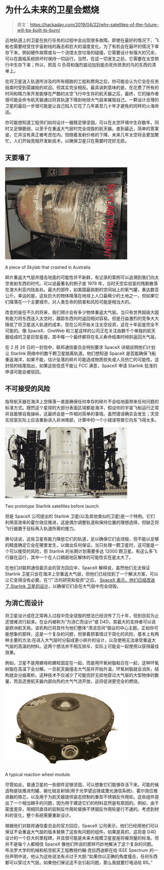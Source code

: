 # 为什么未来的卫星会燃烧

> 原文：<https://hackaday.com/2019/04/22/why-satellites-of-the-future-will-be-built-to-burn/>

近地轨道上的卫星在执行任务的过程中会出现很多故障。即使在最好的情况下，飞船也需要经受住宇宙射线的轰击和巨大的温度变化。为了有机会在最坏的情况下幸存下来，例如硬件故障或与一个流氓太空垃圾的碰撞，它需要设计有强大的冗余，可以在面临系统损坏时保持一切运行。当然，在这一切发生之前，它需要在太空旅行中生存下来；所以，把高 G 负荷和强烈振动加到能杀死你昂贵的鸟的东西的清单上。

在将卫星送入轨道所涉及的所有细致的工程和费用之后，你可能会认为它会在任务结束时受到英雄般的欢迎。但其实完全相反。最具讽刺意味的是，在花费了所有的时间和精力来开发能够在严酷的太空飞行中生存的航天器之后，最终，它的操作者很可能会命令航天器通过将其轨道下降到地球大气层来摧毁自己。一颗设计合理的卫星的最后一步很可能是让自己陷入它花了几年甚至几十年才避免的同样的火海命运。

你可能想知道工程师们如何设计一艘既足够坚固，可以在太空环境中生存数年，同时又足够脆弱，以至于在重返大气层时完全烧毁的航天器。直到最近，简单的答案是，它并没有真正被考虑在内。但随着发射价格的下降，未来几年太空将会更加繁忙，人们开始竞相开发新技术，以确保卫星只在需要时完好无损。

## 天要塌了

[![](img/1f323ae5686b2eab20008f30c036db8f.png)](https://hackaday.com/wp-content/uploads/2019/04/reentry_skylab.jpg)

A piece of Skylab that crashed in Australia

碎片重返大气层并撞击地面的可能性并不新鲜，有记录的案例可以追溯到我们向太空发射东西的时代。可以说最著名的例子是 1979 年，当时天空实验室的残骸散落在澳大利亚内陆各处。最大的部件，如美国最挑剔的空间站上的氧气罐，重达数百公斤。幸运的是，这些巨大的物体降落在地球上人口最稀少的土地之一，但如果它们降落在一个主要城市，对人类生命的损害和风险可能是相当大的。

改变的是在不久的将来，我们预计会有多少物体重返大气层。当只有世界超级大国有能力将东西送入太空时，跟踪东西何时返回相对容易。但是日益激烈的竞争大大降低了将卫星送入轨道的成本，现在公司开始关注太空投资，这在十年前是完全不可能的。像 SpaceX、OneWeb 和三星这样的公司正在关注由数千个单独的航天器组成的卫星巨型星座，其中每一个最终都将在名义寿命结束时倾斜返回大气层。

在 2 月 26 日的一封信中，联邦通信委员会特别要求 SpaceX 详细说明他们计划让 Starlink 网络中的数千颗卫星脱离轨道。他们想知道 SpaceX 是否能确保飞船重返海洋，如果不能，估计坠落的碎片可能造成物质损失或人员伤亡的可能性。这封信的结尾指出，如果这些信息不能让 FCC 满意，SpaceX 申请 Starlink 批准的申请可能会被驳回。

## 不可接受的风险

指导航天器在海洋上空降落一直是确保任何幸存的碎片不会给地面带来任何问题的标准方式。既然这个星球的大部分表面区域都是海洋，假设你的宇宙飞船运行正常并且能够自我操纵，这最终会是一件相对简单的事情。虽然错误确实会发生；天空实验室实际上应该重新进入非洲南部，计算中的一个小错误导致它向东飞得太多。

[![](img/f1d934d2eaecca4f693f274bea37878b.png)](https://hackaday.com/wp-content/uploads/2019/04/reentry_starlink.jpg)

Two prototype Starlink satellites before launch

但是 SpaceX 公司提出的 Starlink 卫星(以及其他类似的卫星)是一个特例。它们利用高效率的霍尔效应推进，这是偶尔调整轨道和保持位置的理想选择，但缺乏将飞行器置于目标再入轨道所需的推力。

换句话说，这些卫星有能力降低它们的轨道，足以确保它们会烧毁，但不能以足够的精度确定它会在哪里发生，以做出任何保证。当只处理一颗卫星时，这可能是一个可以接受的风险，但 Starlink 的长期计划需要多达 12000 颗卫星。有这么多飞行器在运行，其中一个在人口稠密地区解体的可能性实在是太大了。

在他们对联邦通信委员会的官方回应中，SpaceX 解释说，虽然他们无法保证 Starlink 卫星只会在海洋上空重返大气层，但他们已经找到了一个解决方案，可以让它变得没有必要。在“广泛的研究和投资”之后， [SpaceX 表示，他们已经改进了 Starlink 卫星的设计](https://licensing.fcc.gov/myibfs/download.do?attachment_key=1636825)，以确保它们会在大气层中完全烧毁。

## 为消亡而设计

将卫星设计成在正常再入过程中完全烧毁的想法已经流传了几十年，但到目前为止还很难流行起来。在业内被称为“为消亡而设计”或 D4D，其最大的支持者可以说是欧洲航天局，该机构已将其作为他们整体“清洁空间”倡议的中心主题。正如你可能想象的那样，这是一个复杂的问题，但冒着把事情过于简化的风险，基本上有两种主要的方法:在进入大气层时分裂成更小碎片的设计，以及使用无法承受重返大气层的高温的材料。这两个想法并不相互排斥，实际上可能会一起使用以获得最佳效果。

例如，卫星不是用螺母和螺栓固定在一起，而是用环氧树脂粘合在一起，这种环氧树脂在高温下会分解。一旦航天器撞击大气层并开始升温，环氧树脂就会消失，结构就会分崩离析。这种技术不仅减少了可能完好无损地穿过大气层的大型物体的数量，而且还使航天器内部向热的大气气流开放，这将促进更完全的燃烧。

[![](img/9cb7832db51ace242a913aa908bb4333.png)](https://hackaday.com/wp-content/uploads/2018/09/reactionwheel.png)

A typical reaction wheel module.

尽管如此，普通卫星的一些部件足够坚固，可以想象它们能够存活下来。可能的候选物是钛推进剂罐、碳化硅反射镜(用于光学望远镜或激光通信系统)、霍尔效应推进器的铁芯，以及用于为航天器提供姿态控制的重型不锈钢反作用轮。这些组件提出了一个相当棘手的问题，因为用于建造它们的材料显然是有原因的。例如，由于密度差异，用相同直径的铝制反作用轮替换不锈钢反作用轮是行不通的。考虑到材料的变化，整个系统需要重新设计。

根据他们对联邦通信委员会的官方回应，SpaceX 公司表示，他们已经用他们可以保证不会重返大气层的版本替换了这些有问题的组件。如果是真的，这将是 D4D 设计的一个巨大的里程碑，并且很可能是未来大规模卫星星座将被测量的标准。但并不是每个人都相信 SpaceX 像他们所说的那样巧妙地解决了这个复杂的问题。布法罗大学的机械和航空航天工程教授约翰·克拉西迪斯在给 IEEE Spectrum 的一份声明中说，他认为这些说法有点过于大胆:“如果你以正确的角度撞击，任何东西都可以穿过大气层。如果他们保证这不会引起问题，那么我就要打电话给 BS。”